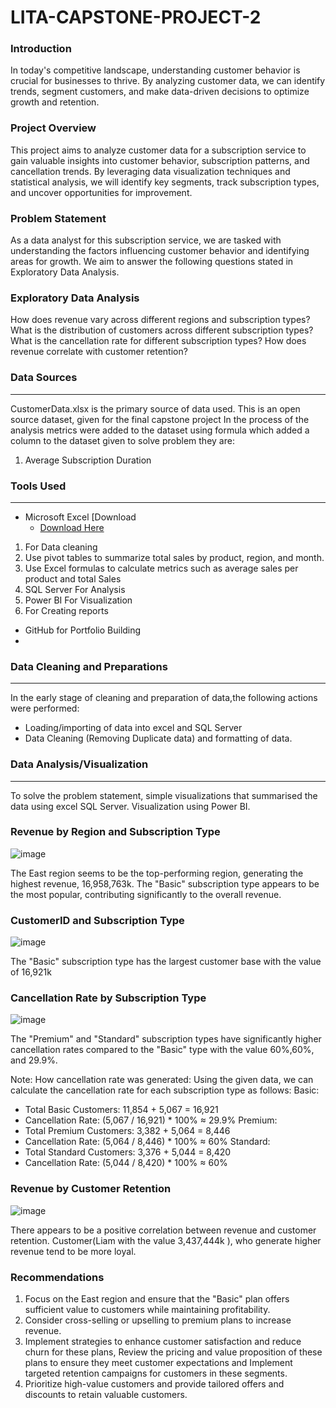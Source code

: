 # LITA-CAPSTONE-PROJECT-2

### Introduction
In today's competitive landscape, understanding customer behavior is crucial for businesses to thrive. By analyzing customer data, we can identify trends, segment customers, and make data-driven decisions to optimize growth and retention.
### Project Overview
This project aims to analyze customer data for a subscription service to gain valuable insights into customer behavior, subscription patterns, and cancellation trends. By leveraging data visualization techniques and statistical analysis, we will identify key segments, track subscription types, and uncover opportunities for improvement.
### Problem Statement
As a data analyst for this subscription service, we are tasked with understanding the factors influencing customer behavior and identifying areas for growth. We aim to answer the following questions stated in Exploratory Data Analysis.

### Exploratory Data Analysis
How does revenue vary across different regions and subscription types?
What is the distribution of customers across different subscription types?
What is the cancellation rate for different subscription types?
How does revenue correlate with customer retention?

### Data Sources
---
CustomerData.xlsx is the primary source of data used. This is an open source dataset, given for the final capstone project
In the process of the analysis  metrics were added to the dataset using formula which added a column to the dataset given to solve problem they are:
1. Average Subscription Duration

### Tools Used
---
- Microsoft Excel  [Download
   - [Download Here](https://Microsoft.com)
1. For Data cleaning
2. Use pivot tables to summarize total sales by product, region, and month.
3. Use Excel formulas to calculate metrics such as average sales per product and 
   total Sales
5. SQL Server For Analysis
6. Power BI For Visualization
7. For Creating reports
- GitHub for Portfolio Building
- 

### Data Cleaning and Preparations
---

In the early stage of cleaning and preparation of data,the following actions were performed:

- Loading/importing of data into excel and SQL Server
- Data Cleaning (Removing Duplicate data) and formatting of data.


### Data Analysis/Visualization
---
To solve the problem statement, simple visualizations that summarised the data using excel  SQL Server. Visualization using Power BI.

###  Revenue by Region and Subscription Type

![image](https://github.com/user-attachments/assets/6085d7d1-9f7a-4bac-b359-08dd4701b4ae)


The East region seems to be the top-performing region, generating the highest revenue, 16,958,763k.  The "Basic" subscription type appears to be the most popular, contributing significantly to the overall revenue. 

### CustomerID and Subscription Type

![image](https://github.com/user-attachments/assets/2603d42b-57b8-41c7-b2bf-ce66cfb14112)

 
 The "Basic" subscription type has the largest customer base with the value of 16,921k

### Cancellation Rate by Subscription Type

![image](https://github.com/user-attachments/assets/c9d79b3a-c4f5-46ed-834f-27eebca62dd8)
 
 The "Premium" and "Standard" subscription types have significantly higher cancellation rates compared to the "Basic" type with the value  60%,60%, and 29.9%.

Note: How cancellation rate was generated:
Using the given data, we can calculate the cancellation rate for each subscription type as follows:
Basic:
 * Total Basic Customers: 11,854 + 5,067 = 16,921
 * Cancellation Rate: (5,067 / 16,921) * 100% ≈ 29.9%
Premium:
 * Total Premium Customers: 3,382 + 5,064 = 8,446
 * Cancellation Rate: (5,064 / 8,446) * 100% ≈ 60%
Standard:
 * Total Standard Customers: 3,376 + 5,044 = 8,420
 * Cancellation Rate: (5,044 / 8,420) * 100% ≈ 60%

### Revenue by Customer Retention

![image](https://github.com/user-attachments/assets/2099181c-e682-45cf-8c2c-1f690fa5828d)

There appears to be a positive correlation between revenue and customer retention. Customer(Liam with the value 3,437,444k
), who generate higher revenue tend to be more loyal.
 

### Recommendations 
1. Focus on the East region and ensure that the "Basic" plan offers sufficient value to customers while maintaining profitability.
2. Consider cross-selling or upselling to premium plans to increase revenue.
3. Implement strategies to enhance customer satisfaction and reduce churn for these plans, Review the pricing and value proposition of these
   plans to ensure they meet customer expectations and Implement targeted retention campaigns for customers in these segments.
4. Prioritize high-value customers and provide tailored offers and discounts to retain valuable customers.


